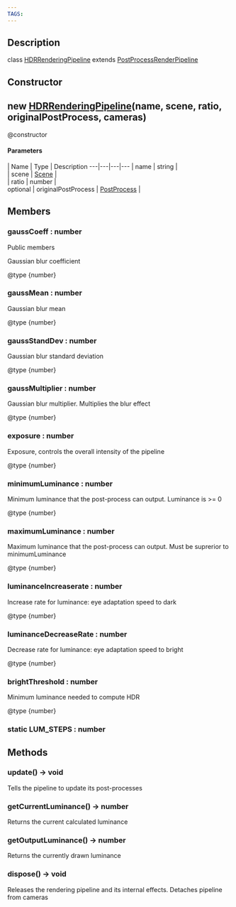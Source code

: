 ```yaml
---
TAGS:
---
```

## Description

class [HDRRenderingPipeline](/classes/2.3/HDRRenderingPipeline) extends [PostProcessRenderPipeline](/classes/2.3/PostProcessRenderPipeline)



## Constructor

##  new [HDRRenderingPipeline](/classes/2.3/HDRRenderingPipeline)(name, scene, ratio, originalPostProcess, cameras)

@constructor

#### Parameters
 | Name | Type | Description
---|---|---|---
 | name | string |  
 | scene | [Scene](/classes/2.3/Scene) |  
 | ratio | number |  
optional | originalPostProcess | [PostProcess](/classes/2.3/PostProcess) |  
## Members

### gaussCoeff : number

Public members

Gaussian blur coefficient

@type {number}

### gaussMean : number

Gaussian blur mean

@type {number}

### gaussStandDev : number

Gaussian blur standard deviation

@type {number}

### gaussMultiplier : number

Gaussian blur multiplier. Multiplies the blur effect

@type {number}

### exposure : number

Exposure, controls the overall intensity of the pipeline

@type {number}

### minimumLuminance : number

Minimum luminance that the post-process can output. Luminance is >= 0

@type {number}

### maximumLuminance : number

Maximum luminance that the post-process can output. Must be suprerior to minimumLuminance

@type {number}

### luminanceIncreaserate : number

Increase rate for luminance: eye adaptation speed to dark

@type {number}

### luminanceDecreaseRate : number

Decrease rate for luminance: eye adaptation speed to bright

@type {number}

### brightThreshold : number

Minimum luminance needed to compute HDR

@type {number}

### static  LUM_STEPS : number



## Methods

### update() &rarr; void

Tells the pipeline to update its post-processes
### getCurrentLuminance() &rarr; number

Returns the current calculated luminance
### getOutputLuminance() &rarr; number

Returns the currently drawn luminance
### dispose() &rarr; void

Releases the rendering pipeline and its internal effects. Detaches pipeline from cameras
